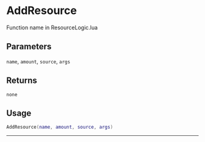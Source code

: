# AddResource
Function name in ResourceLogic.lua
## Parameters
`name`, `amount`, `source`, `args`
## Returns
`none`
## Usage
```lua
AddResource(name, amount, source, args)
```
---
